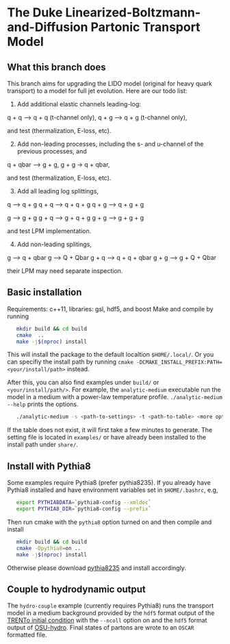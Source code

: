The Duke Linearized-Boltzmann-and-Diffusion Partonic Transport Model
====================================================================

What this branch does
---------------------

This branch aims for upgrading the LIDO model (original for heavy quark transport) to a model for full jet evolution. Here are our todo list:

1. Add additional elastic channels leading-log: 

q + q --> q + q (t-channel only),
q + g --> q + g (t-channel only),

and test (thermalization, E-loss, etc).

2. Add non-leading processes, including the s- and u-channel of the previous processes, and 

q + qbar --> g + g,
g + g -> q + qbar,

and test (thermalization, E-loss, etc).

3. Add all leading log splittings,

q --> q + g
q + q --> q + q + g
q + g --> q + g + g

g --> g + g
g + q --> g + q + g
g + g --> g + g + g

and test LPM implementation.

4. Add non-leading splitings,

g --> q + qbar
g --> Q + Qbar
g + q --> q + q + qbar
g + g --> g + Q + Qbar

their LPM may need separate inspection.

Basic installation
------------------

Requirements: c++11, libraries: gsl, hdf5, and boost
Make and compile by running

```bash
   mkdir build && cd build
   cmake  ..
   make -j$(nproc) install
```

This will install the package to the default localtion ``$HOME/.local/``. Or you can specifiy the install path by running ``cmake -DCMAKE_INSTALL_PREFIX:PATH=<your/install/path>`` instead.

After this, you can also find examples under ``build/`` or ``<your/install/path/>``.
For example, the ``analytic-medium`` executable run the model in a medium with a power-law temperature profile. ``./analytic-medium --help`` prints the options.

```bash
   ./analytic-medium -s <path-to-settings> -t <path-to-table> <more options> 
```

If the table does not exist, it will first take a few minutes to generate. The setting file is located in `examples/` or have already been installed to the install path under `share/`.

Install with Pythia8
--------------------

Some examples require Pythia8 (prefer pythia8235). If you already have Pythia8 installed and have environment variables set in ``$HOME/.bashrc``, e.g,

```bash
   export PYTHIA8DATA=`pythia8-config --xmldoc`
   export PYTHIA8_DIR=`pythia8-config --prefix`
```

Then run cmake with the ``pythia8`` option turned on and then compile and install

```bash
   mkdir build && cd build
   cmake -Dpythia8=on ..
   make -j$(nproc) install
```

Otherwise please download [pythia8235](http://home.thep.lu.se/~torbjorn/pythiaaux/present.html) and install accordingly.

Couple to hydrodynamic output
-----------------------------

The ``hydro-couple`` example (currently requires Pythia8) runs the transport model in a medium background provided by the ``hdf5`` format output of the [TRENTo initial condition](https://github.com/keweiyao/trento3d/tree/master) with the ``--ncoll`` option on and the ``hdf5`` format output of [OSU-hydro](https://github.com/chunshen1987/VISHNew). Final states of partons are wrote to an ``OSCAR`` formatted file. 






